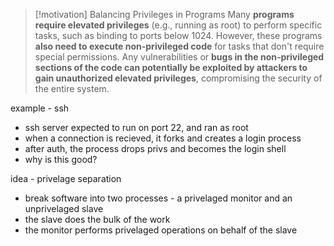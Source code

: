 > [!motivation] Balancing Privileges in Programs
> Many **programs require elevated privileges** (e.g., running as root) to perform specific tasks, such as binding to ports below 1024. However, these programs **also need to execute non-privileged code** for tasks that don't require special permissions. Any vulnerabilities or **bugs in the non-privileged sections of the code can potentially be exploited by attackers to gain unauthorized elevated privileges**, compromising the security of the entire system.

example - ssh
- ssh server expected to run on port 22, and ran as root
- when a connection is recieved, it forks and creates a login process
- after auth, the process drops privs and becomes the login shell
- why is this good?

idea - privelage separation
- break software into two processes - a privelaged monitor and an unprivelaged slave
- the slave does the bulk of the work
-  the monitor performs privelaged operations on behalf of the slave